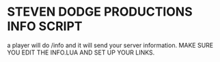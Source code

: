 # STEVEN DODGE PRODUCTIONS INFO SCRIPT

a player will do /info and it will send your server information.
MAKE SURE YOU EDIT THE INFO.LUA AND SET UP YOUR LINKS.
